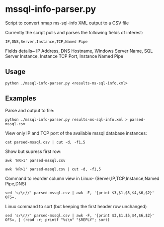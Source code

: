 # mssql-info-parser.py
Script to convert nmap ms-sql-info XML output to a CSV file

Currently the script pulls and parses the following fields of interest:

`IP,DNS,Server,Instance,TCP,Named Pipe`

Fields details~
IP Address,
DNS Hostname,
Windows Server Name,
SQL Server Instance,
Instance TCP Port,
Instance Named Pipe

## Usage
`python ./mssql-info-parser.py <results-ms-sql-info.xml> `

## Examples
Parse and output to file:

`python ./mssql-info-parser.py results-ms-sql-info.xml > parsed-mssql.csv `

View only IP and TCP port of the available mssql database instances:

`cat parsed-mssql.csv | cut -d, -f1,5  `

Show but supress first row:

`awk 'NR>1' parsed-mssql.csv  `

`awk 'NR>1' parsed-mssql.csv | cut -d, -f1,5  `

Command to reorder column view in Linux-
(Server,IP,TCP,Instance,Named Pipe,DNS)

` sed 's/\r//' parsed-mssql.csv | awk -F, '{print $3,$1,$5,$4,$6,$2}' OFS=, `

Linux command to sort (but keeping the first header row unchanged)

` sed 's/\r//' parsed-mssql.csv | awk -F, '{print $3,$1,$5,$4,$6,$2}' OFS=, | (read -r; printf "%s\n" "$REPLY"; sort)   `
